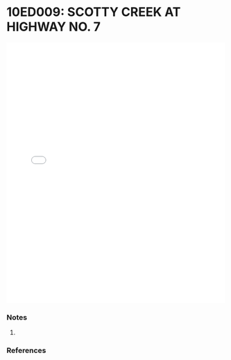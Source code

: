 # 10ED009: SCOTTY CREEK AT HIGHWAY NO. 7

<iframe src="/_static/stations/10ED009_fdc.html" width="100%" height="600" frameborder="0"></iframe>

### Notes
1. 

### References


